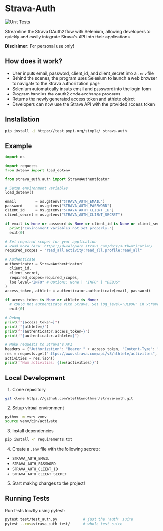 # Strava-Auth
![Unit Tests](https://github.com/atefkbenothman/strava-auth/actions/workflows/test.yaml/badge.svg)

Streamline the Strava OAuth2 flow with Selenium, allowing developers to quickly and easily integrate Strava's API into their applications.

**Disclaimer:** For personal use only!


## How does it work?

* User inputs email, password, client_id, and client_secret into a `.env` file
* Behind the scenes, the program uses Selenium to launch a web browser to navigate to the Strava authorization page
* Selenium automatically inputs email and password into the login form
* Program handles the oauth2 code exchange processs
* Returns the newly generated access token and athlete object
* Developers can now use the Strava API with the provided access token

## Installation
```bash
pip install -i https://test.pypi.org/simple/ strava-auth
```

## Example
```python
import os

import requests
from dotenv import load_dotenv

from strava_auth.auth import StravaAuthenticator

# Setup environment variables
load_dotenv()

email         = os.getenv("STRAVA_AUTH_EMAIL")
password      = os.getenv("STRAVA_AUTH_PASSWORD")
client_id     = os.getenv("STRAVA_AUTH_CLIENT_ID")
client_secret = os.getenv("STRAVA_AUTH_CLIENT_SECRET")

if email is None or password is None or client_id is None or client_secret is None:
  print("Environment variables not set properly.")
  exit(0)

# Set required scopes for your application
# Read more here: https://developers.strava.com/docs/authentication/
required_scopes = "read_all,activity:read_all,profile:read_all"

# Authenticate
authenticator = StravaAuthenticator(
  client_id,
  client_secret,
  required_scopes=required_scopes,
  log_level="INFO" # Options: None | "INFO" | "DEBUG"
)
access_token, athlete = authenticator.authenticate(email, password)

if access_token is None or athlete is None:
  # could not authenticate with Strava. Set log_level="DEBUG" in StravaAuthenticator to get more info
  exit(0)

# Debug
print(f"{access_token=}")
print(f"{athlete=}")
print(f"{authenticator.access_token=}")
print(f"{authenticator.athlete=}")

# Make requests to Strava's API
headers = {"Authorization": "Bearer " + access_token, "Content-Type": "application/json"}
res = requests.get("https://www.strava.com/api/v3/athlete/activities", headers=headers)
activities = res.json()
print(f"Num activities: {len(activities)}")
```

## Local Development
1. Clone repository
```bash
git clone https://github.com/atefkbenothman/strava-auth.git
```
2. Setup virtual environment
```bash
python -m venv venv
source venv/bin/activate
```
3. Install dependencies
```bash
pip install -r requirements.txt
```
4. Create a `.env` file with the following secrets:
  * `STRAVA_AUTH_EMAIL`
  * `STRAVA_AUTH_PASSWORD`
  * `STRAVA_AUTH_CLIENT_ID`
  * `STRAVA_AUTH_CLIENT_SECRET`
5. Start making changes to the project!

## Running Tests
Run tests locally using pytest:
```bash
pytest test/test_auth.py            # just the 'auth' suite
pytest --cov=strava_auth test/      # whole test suite
```